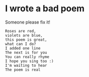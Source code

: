 # I wrote a bad poem
Someone please fix it!

    Roses are red,
    violets are blue,
    this poem is great,
    what can I do?
    I added one line
    The next is for you
    You can really rhyme
    I hope you sing too :)
    I'm waiting to hear
    The poem is real
    
